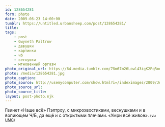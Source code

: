 ```yaml
---
id: 128654281
form: photo
date: 2009-06-23 14:00:00
tumblr: https://untitled.urbansheep.com/post/128654281/
title:
tags:
    - post
    - Gwyneth Paltrow
    - девушки
    - картинки
    - чб
    - веснушки
    - мгновенный оргазм
photo_original_url: https://64.media.tumblr.com/78n67m26Lowl43igK2PqRodko1_1280.jpg
photo: /media/128654281.jpg
photo_caption: 
photo_source: http://usemycomputer.com/show.html?i=/indeximages/2009/June/GwynethPaltrowPhotoshoots655114.jpg
photo_source_url:
photo_source_title:
layout: post-photo.njk
---
```


<p>Гвинет «Наше всё» Пэлтроу, с микрохвостиками, веснушками и в вопиющем Ч/Б, да ещё и с открытыми плечами. «Умри всё живое». <small>(via <a href="http://usemycomputer.com/show.html?i=/indeximages/2009/June/GwynethPaltrowPhotoshoots655114.jpg">UMC</a>)</small></p>
